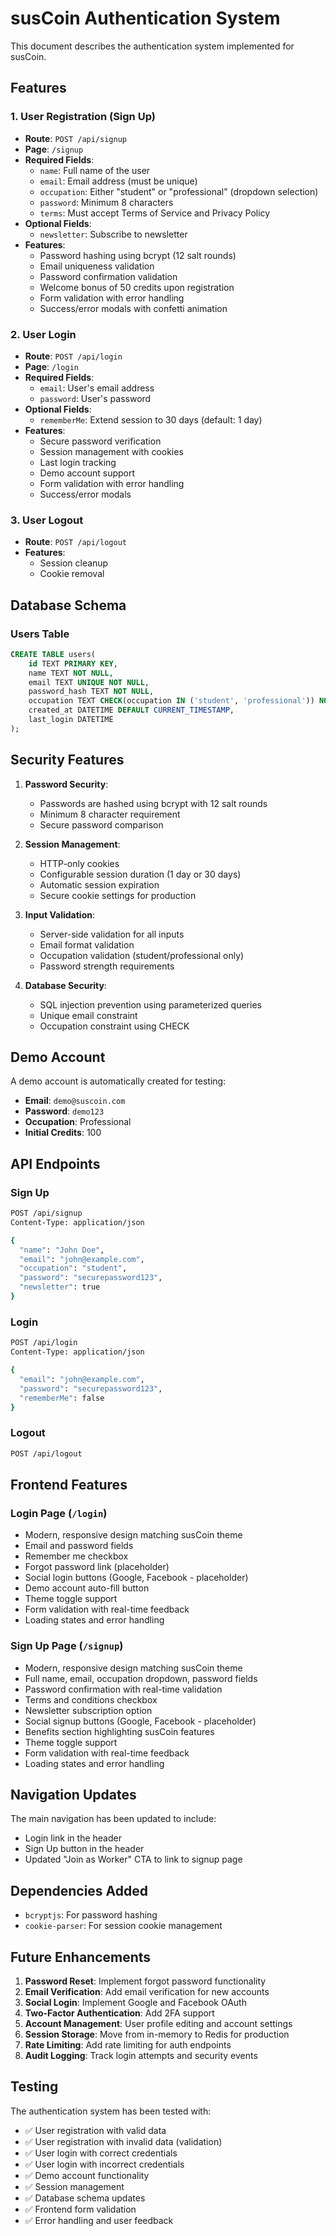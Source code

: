 # susCoin Authentication System

This document describes the authentication system implemented for susCoin.

## Features

### 1. User Registration (Sign Up)
- **Route**: `POST /api/signup`
- **Page**: `/signup`
- **Required Fields**:
  - `name`: Full name of the user
  - `email`: Email address (must be unique)
  - `occupation`: Either "student" or "professional" (dropdown selection)
  - `password`: Minimum 8 characters
  - `terms`: Must accept Terms of Service and Privacy Policy
- **Optional Fields**:
  - `newsletter`: Subscribe to newsletter
- **Features**:
  - Password hashing using bcrypt (12 salt rounds)
  - Email uniqueness validation
  - Password confirmation validation
  - Welcome bonus of 50 credits upon registration
  - Form validation with error handling
  - Success/error modals with confetti animation

### 2. User Login
- **Route**: `POST /api/login`
- **Page**: `/login`
- **Required Fields**:
  - `email`: User's email address
  - `password`: User's password
- **Optional Fields**:
  - `rememberMe`: Extend session to 30 days (default: 1 day)
- **Features**:
  - Secure password verification
  - Session management with cookies
  - Last login tracking
  - Demo account support
  - Form validation with error handling
  - Success/error modals

### 3. User Logout
- **Route**: `POST /api/logout`
- **Features**:
  - Session cleanup
  - Cookie removal

## Database Schema

### Users Table
```sql
CREATE TABLE users(
    id TEXT PRIMARY KEY,
    name TEXT NOT NULL,
    email TEXT UNIQUE NOT NULL,
    password_hash TEXT NOT NULL,
    occupation TEXT CHECK(occupation IN ('student', 'professional')) NOT NULL,
    created_at DATETIME DEFAULT CURRENT_TIMESTAMP,
    last_login DATETIME
);
```

## Security Features

1. **Password Security**:
   - Passwords are hashed using bcrypt with 12 salt rounds
   - Minimum 8 character requirement
   - Secure password comparison

2. **Session Management**:
   - HTTP-only cookies
   - Configurable session duration (1 day or 30 days)
   - Automatic session expiration
   - Secure cookie settings for production

3. **Input Validation**:
   - Server-side validation for all inputs
   - Email format validation
   - Occupation validation (student/professional only)
   - Password strength requirements

4. **Database Security**:
   - SQL injection prevention using parameterized queries
   - Unique email constraint
   - Occupation constraint using CHECK

## Demo Account

A demo account is automatically created for testing:
- **Email**: `demo@suscoin.com`
- **Password**: `demo123`
- **Occupation**: Professional
- **Initial Credits**: 100

## API Endpoints

### Sign Up
```bash
POST /api/signup
Content-Type: application/json

{
  "name": "John Doe",
  "email": "john@example.com",
  "occupation": "student",
  "password": "securepassword123",
  "newsletter": true
}
```

### Login
```bash
POST /api/login
Content-Type: application/json

{
  "email": "john@example.com",
  "password": "securepassword123",
  "rememberMe": false
}
```

### Logout
```bash
POST /api/logout
```

## Frontend Features

### Login Page (`/login`)
- Modern, responsive design matching susCoin theme
- Email and password fields
- Remember me checkbox
- Forgot password link (placeholder)
- Social login buttons (Google, Facebook - placeholder)
- Demo account auto-fill button
- Theme toggle support
- Form validation with real-time feedback
- Loading states and error handling

### Sign Up Page (`/signup`)
- Modern, responsive design matching susCoin theme
- Full name, email, occupation dropdown, password fields
- Password confirmation with real-time validation
- Terms and conditions checkbox
- Newsletter subscription option
- Social signup buttons (Google, Facebook - placeholder)
- Benefits section highlighting susCoin features
- Theme toggle support
- Form validation with real-time feedback
- Loading states and error handling

## Navigation Updates

The main navigation has been updated to include:
- Login link in the header
- Sign Up button in the header
- Updated "Join as Worker" CTA to link to signup page

## Dependencies Added

- `bcryptjs`: For password hashing
- `cookie-parser`: For session cookie management

## Future Enhancements

1. **Password Reset**: Implement forgot password functionality
2. **Email Verification**: Add email verification for new accounts
3. **Social Login**: Implement Google and Facebook OAuth
4. **Two-Factor Authentication**: Add 2FA support
5. **Account Management**: User profile editing and account settings
6. **Session Storage**: Move from in-memory to Redis for production
7. **Rate Limiting**: Add rate limiting for auth endpoints
8. **Audit Logging**: Track login attempts and security events

## Testing

The authentication system has been tested with:
- ✅ User registration with valid data
- ✅ User registration with invalid data (validation)
- ✅ User login with correct credentials
- ✅ User login with incorrect credentials
- ✅ Demo account functionality
- ✅ Session management
- ✅ Database schema updates
- ✅ Frontend form validation
- ✅ Error handling and user feedback
